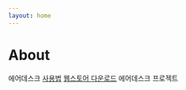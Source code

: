 ```yaml
---
layout: home
---
```

# About
에어데스크 [사용법](https://joshephan.github.io/use)
[웹스토어 다운로드](https://joshephan.github.io/download)
에어데스크 프로젝트
